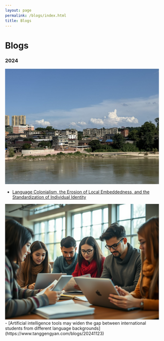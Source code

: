 ```yaml
---
layout: page
permalink: /blogs/index.html
title: Blogs
---
```


# Blogs

### 2024

<div>
<img src="/blogs/20241124(1).jpg">
</div>

- [Language Colonialism, the Erosion of Local Embeddedness, and the Standardization of Individual Identity](https://www.tanggengyan.com/blogs/20241124)

<div>
<img src="/blogs/20241123.png">
</div>
- [Artificial intelligence tools may widen the gap between international students from different language backgrounds](https://www.tanggengyan.com/blogs/20241123)
